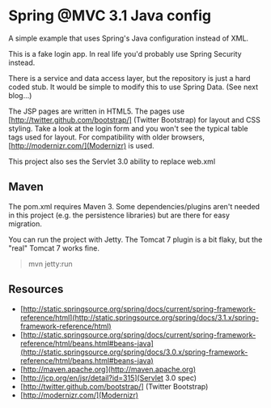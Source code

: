 Spring @MVC 3.1 Java config
================================

A simple example that uses Spring's Java configuration instead of XML.

This is a fake login app. In real life you'd probably use Spring Security instead.

There is a service and data access layer, but the repository is just a hard coded stub. It would be 
simple to modify this to use Spring Data. (See next blog...)

The JSP pages are written in HTML5. The pages use [http://twitter.github.com/bootstrap/] (Twitter Bootstrap)
for layout and CSS styling. Take a look at the login form and you won't see the typical table tags
used for layout. For compatibility with older browsers, [http://modernizr.com/](Modernizr) is used.

This project also ses the Servlet 3.0 ability to replace web.xml

Maven
------
The pom.xml requires Maven 3. Some dependencies/plugins aren't needed in this project (e.g. the persistence libraries) but are
there for easy migration.

You can run the project with Jetty. The Tomcat 7 plugin is a bit flaky, but the "real" Tomcat 7 works fine.

>	mvn jetty:run


Resources
----------
- [http://static.springsource.org/spring/docs/current/spring-framework-reference/html](http://static.springsource.org/spring/docs/3.1.x/spring-framework-reference/html)
- [http://static.springsource.org/spring/docs/current/spring-framework-reference/html/beans.html#beans-java](http://static.springsource.org/spring/docs/3.0.x/spring-framework-reference/html/beans.html#beans-java)
- [http://maven.apache.org](http://maven.apache.org)
- [http://jcp.org/en/jsr/detail?id=315](Servlet 3.0 spec)
- [http://twitter.github.com/bootstrap/] (Twitter Bootstrap)
- [http://modernizr.com/](Modernizr)


